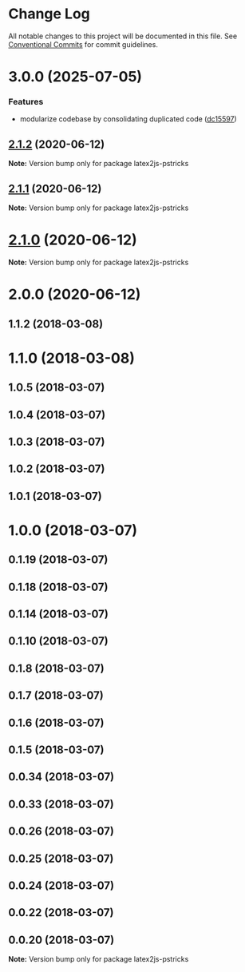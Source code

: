 # Change Log

All notable changes to this project will be documented in this file.
See [Conventional Commits](https://conventionalcommits.org) for commit guidelines.

# 3.0.0 (2025-07-05)

### Features

- modularize codebase by consolidating duplicated code ([dc15597](https://github.com/pyramation/latex2js/commit/dc155973ea5f412a4cf4b257f1bc7814e7ab553b))

## [2.1.2](https://github.com/pyramation/latex2js/compare/latex2js-pstricks@2.1.1...latex2js-pstricks@2.1.2) (2020-06-12)

**Note:** Version bump only for package latex2js-pstricks

## [2.1.1](https://github.com/pyramation/latex2js/compare/latex2js-pstricks@2.1.0...latex2js-pstricks@2.1.1) (2020-06-12)

**Note:** Version bump only for package latex2js-pstricks

# [2.1.0](https://github.com/pyramation/latex2js/compare/latex2js-pstricks@2.0.0...latex2js-pstricks@2.1.0) (2020-06-12)

**Note:** Version bump only for package latex2js-pstricks

# 2.0.0 (2020-06-12)

## 1.1.2 (2018-03-08)

# 1.1.0 (2018-03-08)

## 1.0.5 (2018-03-07)

## 1.0.4 (2018-03-07)

## 1.0.3 (2018-03-07)

## 1.0.2 (2018-03-07)

## 1.0.1 (2018-03-07)

# 1.0.0 (2018-03-07)

## 0.1.19 (2018-03-07)

## 0.1.18 (2018-03-07)

## 0.1.14 (2018-03-07)

## 0.1.10 (2018-03-07)

## 0.1.8 (2018-03-07)

## 0.1.7 (2018-03-07)

## 0.1.6 (2018-03-07)

## 0.1.5 (2018-03-07)

## 0.0.34 (2018-03-07)

## 0.0.33 (2018-03-07)

## 0.0.26 (2018-03-07)

## 0.0.25 (2018-03-07)

## 0.0.24 (2018-03-07)

## 0.0.22 (2018-03-07)

## 0.0.20 (2018-03-07)

**Note:** Version bump only for package latex2js-pstricks
